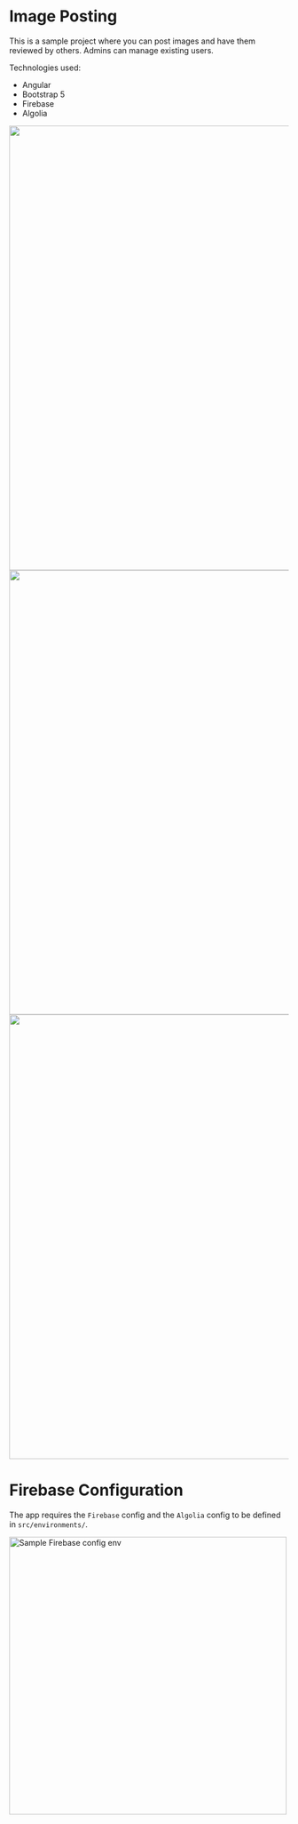 # Image Posting
This is a sample project where you can post images and have them reviewed by others.
Admins can manage existing users.

Technologies used:

- Angular
- Bootstrap 5
- Firebase
- Algolia

<img src="https://user-images.githubusercontent.com/23142137/138616730-c7ca5251-5132-4ee6-94e4-c091512372c7.jpg" width=800>

<img src="https://user-images.githubusercontent.com/23142137/138626345-56900bba-935d-4bd8-86a1-f03d3e93f1ec.png" width=800>

<img src="https://user-images.githubusercontent.com/23142137/138616734-c781aafe-89e3-43d2-8575-14dcbe7a54df.jpg" width=800>

# Firebase Configuration

The app requires the `Firebase` config and the `Algolia` config to be defined in `src/environments/`.

<img title="Sample Firebase config env" src="https://user-images.githubusercontent.com/23142137/138622758-f497fb41-501c-4000-a779-f9f996a54736.png" width=500>
